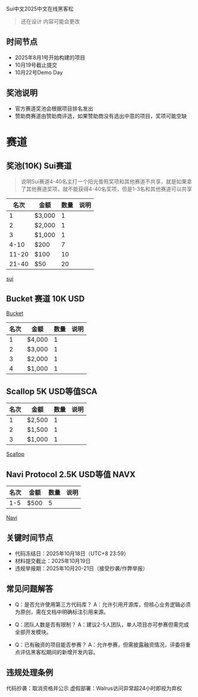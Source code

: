 Sui中文2025中文在线黑客松
> 还在设计 内容可能会更改

## 时间节点
- 2025年8月1号开始构建的项目
- 10月19号截止提交
- 10月22号Demo Day

## 奖池说明
- 官方赛道奖池会根据项目排名发出
- 赞助商赛道由赞助商评选，如果赞助商没有选出中意的项目，奖项可能空缺

# 赛道

## 奖池(10K) Sui赛道
> 说明Sui赛道4-40名主打一个阳光普照奖项和其他赛道不共享，就是如果拿了其他赛道奖项，就不能获得4-40名奖项，但是1-3名和其他赛道可以共享

| 名次    | 金额     | 数量 | 说明 |
|-------|--------|----|----|
| 1     | $3,000 | 1  |    |
| 2     | $2,000 | 1  |    |
| 3     | $1,000 | 1  |    |
| 4-10  | $200   | 7  |    |
| 11-20 | $100   | 10 |    |
| 21-40 | $50    | 20 |    |


[sui](./track/sui.md)

## Bucket 赛道 10K USD
[Bucket](./track/bucket.md)

| 名次 | 金额     | 数量 | 说明 |
|----|--------|----|----|
| 1  | $4,000 | 1  |    |
| 2  | $3,000 | 1  |    |
| 3  | $2,000 | 1  |    |
| 4  | $1,000 | 1  |    |


## Scallop 5K USD等值SCA

| 名次 | 金额     | 数量 | 说明 |
|----|--------|----|----|
| 1  | $2,500 | 1  |    |
| 2  | $1,500 | 1  |    |
| 3  | $1,000 | 1  |    |

[Scallop](./track/scallop.md)

## Navi Protocol  2.5K USD等值 NAVX

| 名次  | 金额     | 数量 | 说明 |
|-----|--------|----|----|
| 1-5 | $500 | 5  |    |

[Navi](./track/navi.md)

## 关键时间节点
- 代码冻结日：2025年10月18日（UTC+8 23:59）
- 材料提交截止：2025年10月19日
- 违规举报期：2025年10月20-21日（接受抄袭/作弊举报）

## 常见问题解答
- Q：是否允许使用第三方代码库？
A：允许引用开源库，但核心业务逻辑必须为原创，需在文档中明确标注引用来源。

- Q：团队人数是否有限制？
A：建议2-5人团队，单人项目亦可参赛但需完成全部开发模块。
- Q：已有融资的项目能否参赛？
A：允许参赛，但需披露融资情况，评委将重点评估黑客松期间的新增开发内容。

## 违规处理条例
代码抄袭：取消资格并公示
虚假部署：Walrus访问异常超24小时即视为弃权


